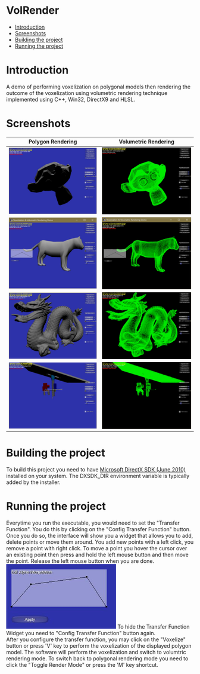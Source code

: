 # VolRender


- [Introduction](#introduction)
- [Screenshots](#screenshots)
- [Building the project](#building-the-project)
- [Running the project](#running-the-project)

# Introduction
A demo of performing voxelization on polygonal models then rendering the outcome of the voxelization using volumetric rendering technique implemented using C++, Win32, DirectX9 and HLSL.

# Screenshots
Polygon Rendering						|  Volumetric Rendering
:--------------------------------------:|:--------------------------------------:
![](./misc/Monkey-Polygon.jpg)			|	![](./misc/Monkey-Volumetric.jpg)
![](./misc/Tiger-Polygon.jpg)			|	![](./misc/Tiger-Volumetric.jpg)
![](./misc/StanfordDragon-Polygon.jpg)  |	![](./misc/StanfordDragon-Volumetric.jpg)
![](./misc/Valve-Polygon.jpg)			|	![](./misc/Valve-Volumetric.jpg)


# Building the project
To build this project you need to have [Microsoft DirectX SDK (June 2010)](https://www.microsoft.com/en-us/download/details.aspx?id=6812) installed on your system. The DXSDK_DIR environment variable is typically added by the installer.


# Running the project
Everytime you run the executable, you would need to set the "Transfer Function". You do this by clicking on the "Config Transfer Function" button. Once you do so, the interface will show you a widget that allows you to add,  delete points or move them around. You add new points with a left click, you remove a point with right click. To move a point you hover the cursor over an existing point then press and hold the left mouse button and then move the point. Release the left mouse button when you are done.
![](./misc/config-transfer-function.jpg)
To hide the Transfer Function Widget you need to "Config Transfer Function" button again.   
After you configure the transfer function, you may click on the "Voxelize" button or press 'V' key to perform the voxelization of the displayed polygon model. The software will perform the voxelization and switch to volumtric rendering mode. To switch back to polygonal rendering mode you need to click the "Toggle Render Mode" or press the 'M' key shortcut.
